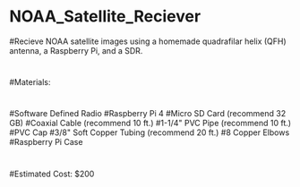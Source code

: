 # NOAA_Satellite_Reciever
#Recieve NOAA satellite images using a homemade quadrafilar helix (QFH) antenna, a Raspberry Pi, and a SDR.
#
#Materials:
#
#Software Defined Radio
#Raspberry Pi 4
#Micro SD Card (recommend 32 GB)
#Coaxial Cable (recommend 10 ft.)
#1-1/4" PVC Pipe (recommend 10 ft.)
#PVC Cap
#3/8" Soft Copper Tubing (recommend 20 ft.)
#8 Copper Elbows
#Raspberry Pi Case
#
#Estimated Cost: $200
#
